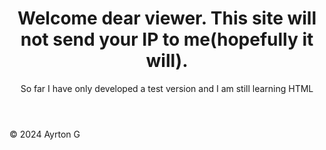 <!-- <!DOCTYPE html>-->
<html lang="en">
<head>
    <meta charset="UTF-8">
    <meta name="viewport" content="width=device-width, initial-scale=1.0">
    <title>My Project Showcase</title>
    <link rel="stylesheet" href="styles.css">
</head>
<body>
    <header>
        <h1>Welcome dear viewer. This site will not send your IP to me(hopefully it will).</h1>
        <p>So far I have only developed a test version and I am still learning HTML</p>
    </header>
    <main id="projects">
        <!-- Project items will go here -->
    </main>
    <footer>
        <p>&copy; 2024 Ayrton G</p>
    </footer>
</body>
</html>
